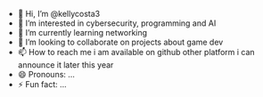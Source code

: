- 👋 Hi, I’m @kellycosta3
- 👀 I’m interested in cybersecurity, programming and AI
- 🌱 I’m currently learning networking
- 💞️ I’m looking to collaborate on projects about game dev
- 📫 How to reach me i am available on github other platform i can announce it later this year
- 😄 Pronouns: ...
- ⚡ Fun fact: ...

<!---
kellycosta3/kellycosta3 is a ✨ special ✨ repository because its `README.md` (this file) appears on your GitHub profile.
You can click the Preview link to take a look at your changes.
--->
